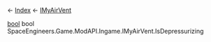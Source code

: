 ← [Index](Api-Index) ← [IMyAirVent](SpaceEngineers.Game.ModAPI.Ingame.IMyAirVent)

[bool](System.Boolean) bool SpaceEngineers.Game.ModAPI.Ingame.IMyAirVent.IsDepressurizing